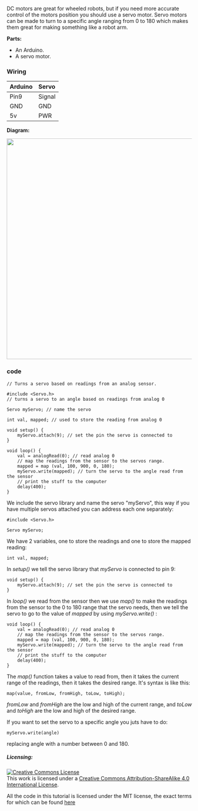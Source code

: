DC motors are great for wheeled robots, but if you need more accurate control
of the motors position you should use a servo motor.
Servo motors can be made to turn to a specific angle ranging from 0 to 180
which makes them great for making something like a robot arm.

**Parts:**

* An Arduino.
* A servo motor.

### Wiring

| Arduino        | Servo          |
| :------------- | :------------- |
| Pin9           | Signal         |
| GND            | GND            |
| 5v             | PWR            |

**Diagram:**

<img class="aligncenter wp-image-110 size-full" src="https://aaalearn.mystagingwebsite.com/wp-content/uploads/2018/04/servo.png" alt="" width="644" height="600" />

### code
```
// Turns a servo based on readings from an analog sensor.

#include <Servo.h>
// turns a servo to an angle based on readings from analog 0

Servo myServo; // name the servo

int val, mapped; // used to store the reading from analog 0

void setup() {
	myServo.attach(9); // set the pin the servo is connected to
}

void loop() {
	val = analogRead(0); // read analog 0
	// map the readings from the sensor to the servos range.
	mapped = map (val, 100, 900, 0, 180);
	myServo.write(mapped); // turn the servo to the angle read from the sensor
	// print the stuff to the computer
	delay(400);
}
```

We include the servo library and name the servo "myServo", this way if you
have multiple servos attached you can address each one separately:
```
#include <Servo.h>

Servo myServo;
```

We have 2 variables, one to store the readings and one to store the mapped reading:
```
int val, mapped;
```

In *setup()* we tell the servo library that *myServo* is connected to pin 9:
```
void setup() {
	myServo.attach(9); // set the pin the servo is connected to
}
```

In *loop()* we read from the sensor then we use *map()* to make the readings
from the sensor to the 0 to 180 range that the servo needs, then we tell the servo
to go to the value of *mapped* by using *myServo.write()* :
```
void loop() {
	val = analogRead(0); // read analog 0
	// map the readings from the sensor to the servos range.
	mapped = map (val, 100, 900, 0, 180);
	myServo.write(mapped); // turn the servo to the angle read from the sensor
	// print the stuff to the computer
	delay(400);
}
```
The *map()* function takes a value to read from, then it takes the current range
of the readings, then it takes the desired range. It's syntax is like this:
```
map(value, fromLow, fromHigh, toLow, toHigh);
```
*fromLow* and *fromHigh* are the low and high of the current range, and *toLow*
and *toHigh* are the low and high of the desired range.

If you want to set the servo to a specific angle you juts have to do:
```
myServo.write(angle)
```
replacing angle with a number between 0 and 180.

##### Licensing:

<a rel="license" href="http://creativecommons.org/licenses/by-sa/4.0/"><img alt="Creative Commons License" style="border-width:0" src="https://i.creativecommons.org/l/by-sa/4.0/88x31.png" /></a><br />This work is licensed under a <a rel="license" href="http://creativecommons.org/licenses/by-sa/4.0/">Creative Commons Attribution-ShareAlike 4.0 International License</a>.

All the code in this tutorial is licensed under the MIT license, the exact terms for which can be found [here](https://github.com/afshaan4/other_arduino_projects/blob/master/LICENSE)
